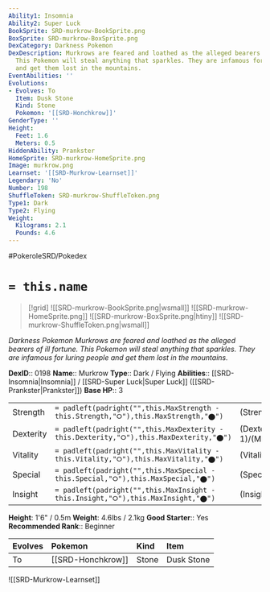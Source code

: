 ```yaml
---
Ability1: Insomnia
Ability2: Super Luck
BookSprite: SRD-murkrow-BookSprite.png
BoxSprite: SRD-murkrow-BoxSprite.png
DexCategory: Darkness Pokemon
DexDescription: Murkrows are feared and loathed as the alleged bearers of ill fortune.
  This Pokemon will steal anything that sparkles. They are infamous for luring people
  and get them lost in the mountains.
EventAbilities: ''
Evolutions:
- Evolves: To
  Item: Dusk Stone
  Kind: Stone
  Pokemon: '[[SRD-Honchkrow]]'
GenderType: ''
Height:
  Feet: 1.6
  Meters: 0.5
HiddenAbility: Prankster
HomeSprite: SRD-murkrow-HomeSprite.png
Image: murkrow.png
Learnset: '[[SRD-Murkrow-Learnset]]'
Legendary: 'No'
Number: 198
ShuffleToken: SRD-murkrow-ShuffleToken.png
Type1: Dark
Type2: Flying
Weight:
  Kilograms: 2.1
  Pounds: 4.6
---
```


#PokeroleSRD/Pokedex

# `= this.name`

> [!grid]
> ![[SRD-murkrow-BookSprite.png|wsmall]]
> ![[SRD-murkrow-HomeSprite.png]]
> ![[SRD-murkrow-BoxSprite.png|htiny]]
> ![[SRD-murkrow-ShuffleToken.png|wsmall]]


*Darkness Pokemon*
*Murkrows are feared and loathed as the alleged bearers of ill fortune. This Pokemon will steal anything that sparkles. They are infamous for luring people and get them lost in the mountains.*

**DexID**:: 0198
**Name**:: Murkrow
**Type**:: Dark / Flying
**Abilities**:: [[SRD-Insomnia|Insomnia]] / [[SRD-Super Luck|Super Luck]] ([[SRD-Prankster|Prankster]])
**Base HP**:: 3

|           |                                                                                        |                                          |
| --------- | -------------------------------------------------------------------------------------- | ---------------------------------------- |
| Strength  | `= padleft(padright("",this.MaxStrength - this.Strength,"⭘"),this.MaxStrength,"⬤")`    | (Strength::2)/(MaxStrength::5)   |
| Dexterity | `= padleft(padright("",this.MaxDexterity - this.Dexterity,"⭘"),this.MaxDexterity,"⬤")` | (Dexterity:: 1)/(MaxDexterity::3) |
| Vitality  | `= padleft(padright("",this.MaxVitality - this.Vitality,"⭘"),this.MaxVitality,"⬤")`    | (Vitality::2)/(MaxVitality::5)   |
| Special   | `= padleft(padright("",this.MaxSpecial - this.Special,"⭘"),this.MaxSpecial,"⬤")`       | (Special::2)/(MaxSpecial::5)     |
| Insight   | `= padleft(padright("",this.MaxInsight - this.Insight,"⭘"),this.MaxInsight,"⬤")`       | (Insight::1)/(MaxInsight::3)     |

**Height**: 1'6" / 0.5m
**Weight**: 4.6lbs / 2.1kg
**Good Starter**:: Yes
**Recommended Rank**:: Beginner

| Evolves   | Pokemon           | Kind   | Item       |
|:----------|:------------------|:-------|:-----------|
| To        | [[SRD-Honchkrow]] | Stone  | Dusk Stone |

![[SRD-Murkrow-Learnset]]